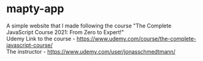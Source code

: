 # mapty-app
A simple website that I made following the course "The Complete JavaScript Course 2021: From Zero to Expert!"<br>
Udemy Link to the course - https://www.udemy.com/course/the-complete-javascript-course/<br>
The instructor - https://www.udemy.com/user/jonasschmedtmann/
